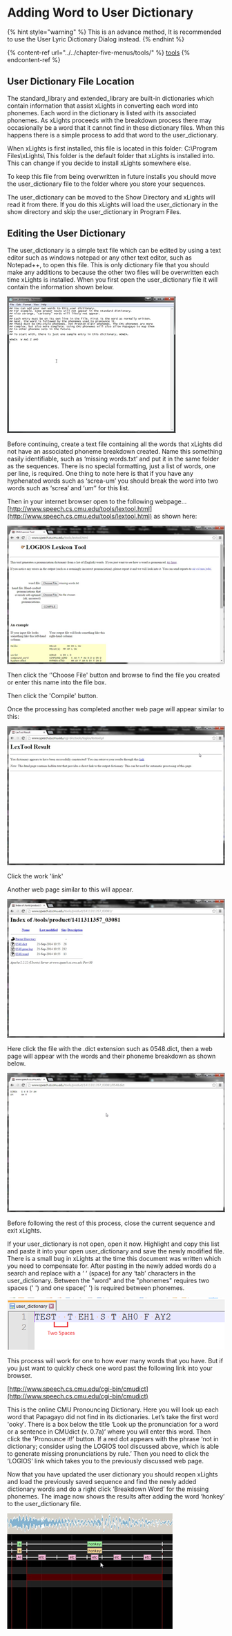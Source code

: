 # Adding Word to User Dictionary

{% hint style="warning" %}
This is an advance method, It is recommended to use the User Lyric Dictionary Dialog instead.&#x20;
{% endhint %}

{% content-ref url="../../chapter-five-menus/tools/" %}
[tools](../../chapter-five-menus/tools/)
{% endcontent-ref %}

## User Dictionary File Location

The standard\_library and extended\_library are built-in dictionaries which contain information that assist xLights in converting each word into phonemes. Each word in the dictionary is listed with its associated phonemes. As xLights proceeds with the breakdown process there may occasionally be a word that it cannot find in these dictionary files. When this happens there is a simple process to add that word to the user\_dictionary.

When xLights is first installed, this file is located in this folder:  C:\Program Files\xLights\  This folder is the default folder that xLights is installed into. This can change if you decide to install xLights somewhere else.

To keep this file from being overwritten in future installs you should move the user\_dictionary file to the folder where you store your sequences.

The user\_dictionary can be moved to the Show Directory and xLights will read it from there. If you do this xLights will load the user\_dictionary in the show directory and skip the user\_dictionary in Program Files.&#x20;

## Editing the User Dictionary

The user\_dictionary is a simple text file which can be edited by using a text editor such as windows notepad or any other text editor, such as Notepad++, to open this file. This is only dictionary file that you should make any additions to because the other two files will be overwritten each time xLights is installed. When you first open the user\_dictionary file it will contain the information shown below.

![](<../../../.gitbook/assets/pasted image 0 (21).png>)

Before continuing, create a text file containing all the words that xLights did not have an associated  phoneme breakdown created. Name this something easily identifiable, such as ‘missing words.txt’ and put it in the same folder as the sequences. There is no special formatting, just a list of words, one per line, is required. One thing to note here is that if you have any hyphenated words such as ‘screa-um’ you should break the word into two words such as ‘screa’ and ‘um’’ for this list.

Then in your internet browser open to the following webpage… [http://www.speech.cs.cmu.edu/tools/lextool.html](http://www.speech.cs.cmu.edu/tools/lextool.html) as shown here:

![](<../../../.gitbook/assets/pasted image 0 (22).png>)

Then click the ‘'Choose File' button and browse to find the file you created or enter this name into the file box.

Then click the 'Compile' button.

Once the processing has completed another web page will appear similar to this:

![](<../../../.gitbook/assets/pasted image 0 (23).png>)

Click the work 'link'

Another web page similar to this will appear.

![](<../../../.gitbook/assets/pasted image 0 (24).png>)

Here click the file with the .dict extension such as 0548.dict, then a web page will appear with the words and their phoneme breakdown as shown below.

![](<../../../.gitbook/assets/pasted image 0 (25).png>)

Before following the rest of this process, close the current sequence and exit xLights.

If your user\_dictionary is not open, open it now. Highlight and copy this list and paste it into your open user\_dictionary and save the newly modified file. There is a small bug in xLights at the time this document was written which you need to compensate for. After pasting in the newly added words do a search and replace with a ‘ ‘ (space) for any ‘tab’ characters in the user\_dictionary. Between the "word" and the "phonemes" requires two spaces ('  ') and one space(' ') is required between phonemes.

![](<../../../.gitbook/assets/image (97).png>)



This process will work for one to how ever many words that you have. But if you just want to quickly check one word past the following link into your browser.

[http://www.speech.cs.cmu.edu/cgi-bin/cmudict](http://www.speech.cs.cmu.edu/cgi-bin/cmudict)

This is the online CMU Pronouncing Dictionary. Here you will look up each word that Papagayo did not find in its dictionaries. Let’s take the first word 'ooky'. There is a box below the title ‘Look up the pronunciation for a word or a sentence in CMUdict (v. 0.7a)’ where you will enter this word. Then click the 'Pronounce it!’ button. If a red dot appears with the phrase ‘not in dictionary; consider using the LOGIOS tool discussed above, which is able to generate missing pronunciations by rule.’ Then you need to click the ‘LOGIOS’ link which takes you to the previously discussed web page.

Now that you have updated the user dictionary you should reopen xLights and load the previously saved sequence and find the newly added dictionary words and do a right click ‘Breakdown Word’ for the missing phonemes.  The image now shows the results after adding the word ‘honkey’ to the user\_dictionary file.

![](<../../../.gitbook/assets/pasted image 0 (26).png>)
